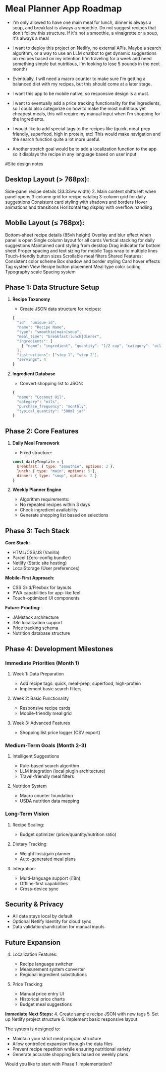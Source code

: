 # Meal Planner App Roadmap

- I'm only allowed to have one main meal for lunch, dinner is always a soup, and breakfast is always a smoothie. Do not suggest recipes that don't follow this structure. If it's not a smoothie, a vinaigrette or a soup, it's always a meal

- I want to deploy this project on Netlify, no external APIs. Maybe a search algorithm, or a way to use an LLM chatbot to get dynamic suggestions on recipes based on my intention (I'm traveling for a week and need something simple but nutritious, I'm looking to lose 5 pounds in the next month)

- Eventually, I will need a macro counter to make sure I'm getting a balanced diet with my recipes, but this should come at a later stage.

- I want this app to be mobile native, so responsive design is a must.

- I want to eventually add a price tracking functionality for the ingredients, so I could also categorize on how to make the most nutritious yet cheapest meals, this will require my manual input when I'm shopping for the ingredients.

- I would like to add special tags to the recipes like (quick, meal-prep friendly, superfood, high in protein, etc) This would make navigation and the search function quite a lot more useful.

- Another stretch goal would be to add a localization function to the app so it displays the recipe in any language based on user input


#Site design notes

## Desktop Layout (> 768px):
Side-panel recipe details (33.33vw width)
2. Main content shifts left when panel opens
3-column grid for recipe catalog
3-column grid for daily suggestions
Consistent card styling with shadows and borders
Hover animations and transitions
Horizontal tag display with overflow handling

## Mobile Layout (≤ 768px):
Bottom-sheet recipe details (85vh height)
Overlay and blur effect when panel is open
Single column layout for all cards
Vertical stacking for daily suggestions
Maintained card styling from desktop
Drag indicator for bottom sheet
Proper spacing and text sizing for mobile
Tags wrap to multiple lines
Touch-friendly button sizes
Scrollable meal filters
Shared Features:
Consistent color scheme
Box shadow and border styling
Card hover effects
Tag system
View Recipe button placement
Meal type color coding
Typography scale
Spacing system

## Phase 1: Data Structure Setup
1. **Recipe Taxonomy**
   - Create JSON data structure for recipes:
   ```javascript
   {
     "id": "unique-id",
     "name": "Recipe Name",
     "type": "smoothie|main|soup",
     "meal_time": "breakfast|lunch|dinner",
     "ingredients": [
       { "name": "ingredient", "quantity": "1/2 cup", "category": "oils" }
     ],
     "instructions": ["step 1", "step 2"],
     "servings": 4
   }
   ```
   
2. **Ingredient Database**
   - Convert shopping list to JSON:
   ```javascript
   {
     "name": "Coconut Oil",
     "category": "oils",
     "purchase_frequency": "monthly",
     "typical_quantity": "500ml jar"
   }
   ```

## Phase 2: Core Features
1. **Daily Meal Framework**
   - Fixed structure:
   ```javascript
   const dailyTemplate = {
     breakfast: { type: "smoothie", options: 3 },
     lunch: { type: "main", options: 5 },
     dinner: { type: "soup", options: 2 }
   }
   ```

2. **Weekly Planner Engine**
   - Algorithm requirements:
   - No repeated recipes within 3 days
   - Check ingredient availability
   - Generate shopping list based on selections

## Phase 3: Tech Stack
**Core Stack:**
- HTML/CSS/JS (Vanilla)
- Parcel (Zero-config bundler)
- Netlify (Static site hosting)
- LocalStorage (User preferences)

**Mobile-First Approach:**
- CSS Grid/Flexbox for layouts
- PWA capabilities for app-like feel
- Touch-optimized UI components

**Future-Proofing:**
- JAMstack architecture
- i18n localization support
- Price tracking schema
- Nutrition database structure

## Phase 4: Development Milestones
### Immediate Priorities (Month 1)
1. Week 1: Data Preparation
   - Add recipe tags: quick, meal-prep, superfood, high-protein
   - Implement basic search filters

2. Week 2: Basic Functionality
   - Responsive recipe cards
   - Mobile-friendly meal grid

3. Week 3: Advanced Features
   - Shopping list price logger (CSV export)

### Medium-Term Goals (Month 2-3)
1. Intelligent Suggestions
   - Rule-based search algorithm
   - LLM integration (local plugin architecture)
   - Travel-friendly meal filters

2. Nutrition System
   - Macro counter foundation
   - USDA nutrition data mapping

### Long-Term Vision
1. Recipe Scaling:
   - Budget optimizer (price/quantity/nutrition ratio)

2. Dietary Tracking:
   - Weight loss/gain planner
   - Auto-generated meal plans

3. Integration:
   - Multi-language support (i18n)
   - Offline-first capabilities
   - Cross-device sync

## Security & Privacy
- All data stays local by default
- Optional Netlify Identity for cloud sync
- Data validation/sanitization for manual inputs

## Future Expansion
4. Localization Features:
   - Recipe language switcher
   - Measurement system converter
   - Regional ingredient substitutions

5. Price Tracking:
   - Manual price entry UI
   - Historical price charts
   - Budget meal suggestions

**Immediate Next Steps:**
4. Create sample recipe JSON with new tags
5. Set up Netlify project structure
6. Implement basic responsive layout

The system is designed to:
- Maintain your strict meal program structure
- Allow controlled expansion through the data files
- Prevent recipe repetition while ensuring nutritional variety
- Generate accurate shopping lists based on weekly plans

Would you like to start with Phase 1 implementation?